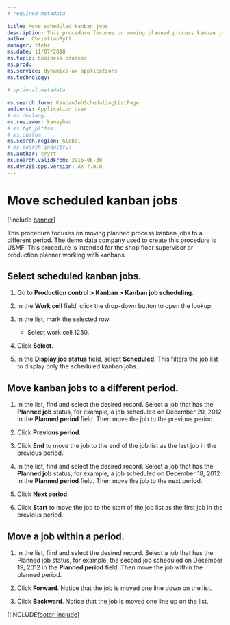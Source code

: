```yaml
--- 
# required metadata 
 
title: Move scheduled kanban jobs
description: This procedure focuses on moving planned process kanban jobs to a different period. 
author: ChristianRytt
manager: tfehr 
ms.date: 11/07/2018
ms.topic: business-process 
ms.prod:  
ms.service: dynamics-ax-applications 
ms.technology:  
 
# optional metadata 
 
ms.search.form: KanbanJobSchedulingListPage   
audience: Application User 
# ms.devlang:  
ms.reviewer: kamaybac
# ms.tgt_pltfrm:  
# ms.custom:  
ms.search.region: Global
# ms.search.industry: 
ms.author: crytt
ms.search.validFrom: 2016-06-30 
ms.dyn365.ops.version: AX 7.0.0 
---
```


# Move scheduled kanban jobs

[!include [banner](../../includes/banner.md)]

This procedure focuses on moving planned process kanban jobs to a different period. The demo data company used to create this procedure is USMF. This procedure is intended for the shop floor supervisor or production planner working with kanbans.

## Select scheduled kanban jobs. 

1. Go to **Production control > Kanban > Kanban job scheduling**. 

2. In the **Work cell** field, click the drop-down button to open the lookup. 

3. In the list, mark the selected row. 
   - Select work cell 1250. 
4. Click **Select**. 

5. In the **Display job status** field, select **Scheduled**. This filters the job list to display only the scheduled kanban jobs. 

## Move kanban jobs to a different period. 

1. In the list, find and select the desired record. Select a job that has the **Planned job** status, for example, a job scheduled on December 20, 2012 in the **Planned period** field. Then move the job to the previous period. 

2. Click **Previous period**. 

3. Click **End** to move the job to the end of the job list as the last job in the previous period. 

4. In the list, find and select the desired record. Select a job that has the **Planned job** status, for example, a job scheduled on December 18, 2012 in the **Planned period** field. Then move the job to the next period. 

5. Click **Next period**. 

6. Click **Start** to move the job to the start of the job list as the first job in the previous period. 

## Move a job within a period. 

1. In the list, find and select the desired record. Select a job that has the Planned job status, for example, the second job scheduled on December 19, 2012 in the **Planned period** field. Then move the job within the planned period. 

2. Click **Forward**. Notice that the job is moved one line down on the list. 

3. Click **Backward**. Notice that the job is moved one line up on the list.


[!INCLUDE[footer-include](../../../includes/footer-banner.md)]